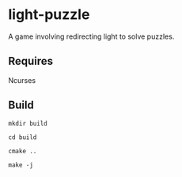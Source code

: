 # light-puzzle
A game involving redirecting light to solve puzzles.

## Requires

Ncurses
## Build

`mkdir build`

`cd build `

`cmake ..`

`make -j`
